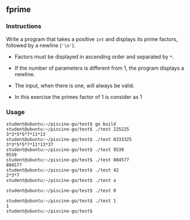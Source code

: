 ## fprime

### Instructions

Write a program that takes a positive `int` and displays its prime factors, followed by a newline (`'\n'`).

-   Factors must be displayed in ascending order and separated by `*`.

-   If the number of parameters is different from 1, the program displays a newline.

-   The input, when there is one, will always be valid.

-   In this exercise the primes factor of 1 is consider as 1

### Usage

```console
student@ubuntu:~/piscine-go/test$ go build
student@ubuntu:~/piscine-go/test$ ./test 225225
3*3*5*5*7*11*13
student@ubuntu:~/piscine-go/test$ ./test 8333325
3*3*5*5*7*11*13*37
student@ubuntu:~/piscine-go/test$ ./test 9539
9539
student@ubuntu:~/piscine-go/test$ ./test 804577
804577
student@ubuntu:~/piscine-go/test$ ./test 42
2*3*7
student@ubuntu:~/piscine-go/test$ ./test a

student@ubuntu:~/piscine-go/test$ ./test 0

student@ubuntu:~/piscine-go/test$ ./test 1
1
student@ubuntu:~/piscine-go/test$
```
